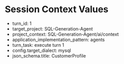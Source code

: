 # Session Context Values

- turn_id: 1
- target_project: SQL-Generation-Agent
- project_context: SQL-Generation-Agent/ai/context
- application_implementation_pattern: agents
- turn_task: execute turn 1
- config.target_dialect: mysql
- json_schema.title: CustomerProfile
